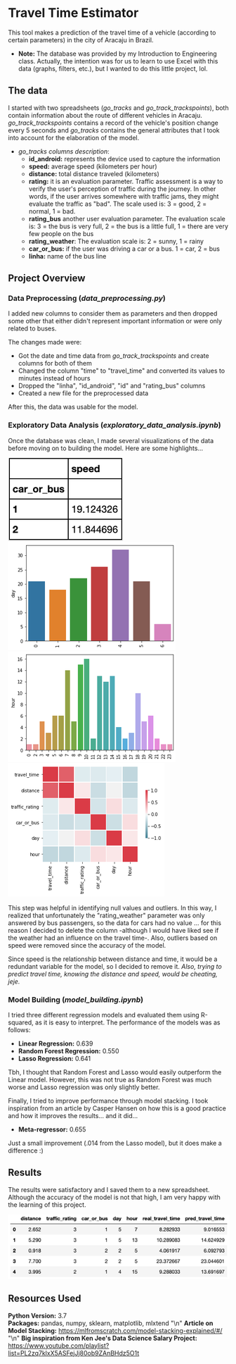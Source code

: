 # Travel Time Estimator
This tool makes a prediction of the travel time of a vehicle (according to certain parameters) in the city of Aracaju in Brazil.
* **Note:** The database was provided by my Introduction to Engineering class. Actually, the intention was for us to learn to use Excel with this data (graphs, filters, etc.), but I wanted to do this little project, lol.

## The data 
I started with two spreadsheets (*go_tracks* and *go_track_trackspoints*), both contain information about the route of different vehicles in Aracaju. *go_track_trackspoints* contains a record of the vehicle's position change every 5 seconds and *go_tracks* contains the general attributes that I took into account for the elaboration of the model.

* *go_tracks columns description*:
    * **id_android:** represents the device used to capture the information
    * **speed:** average speed (kilometers per hour)
    * **distance:** total distance traveled (kilometers) 
    * **rating:** it is an evaluation parameter. Traffic assessment is a way to verify the user's perception of traffic during the journey. In other words, if the user arrives somewhere with traffic jams, they might evaluate the traffic as "bad". The scale used is: 3 = good, 2 = normal, 1 = bad.
    * **rating_bus** another user evaluation parameter. The evaluation scale is: 3 = the bus is very full, 2 = the bus is a little full, 1 = there are very few people on the bus
    * **rating_weather**: The evaluation scale is: 2 = sunny, 1 = rainy
    * **car_or_bus:** if the user was driving a car or a bus. 1 = car, 2 = bus
    * **linha:** name of the bus line
    
## Project Overview 

### Data Preprocessing (*data_preprocessing.py*) 
I added new columns to consider them as parameters and then dropped some other that either didn't represent important information or were only related to buses. 

The changes made were:
* Got the date and time data from *go_track_trackspoints* and create columns for both of them
* Changed the column "time" to "travel_time" and converted its values to minutes instead of hours
* Dropped the "linha", "id_android", "id" and "rating_bus" columns
* Created a new file for the preprocessed data

After this, the data was usable for the model.

### Exploratory Data Analysis (*exploratory_data_analysis.ipynb*)
Once the database was clean, I made several visualizations of the data before moving on to building the model. Here are some highlights...

![alt text](https://github.com/CarlosCRG19/travel-time-prediction/blob/master/car_bus_speed.png "Car and bus speeds")
![alt text](https://github.com/CarlosCRG19/travel-time-prediction/blob/master/day_graph.png "Number of vehicles by Day")
![alt text](https://github.com/CarlosCRG19/travel-time-prediction/blob/master/hour_graph.png "Number of vehicles by Hour")
![alt text](https://github.com/CarlosCRG19/travel-time-prediction/blob/master/heat_map.png "Correlations")

This step was helpful in identifying null values and outliers. In this way, I realized that unfortunately the "rating_weather" parameter was only answered by bus passengers, so the data for cars had no value ... for this reason I decided to delete the column -although I would have liked see if the weather had an influence on the travel time-. Also, outliers based on speed were removed since the accuracy of the model.

Since speed is the relationship between distance and time, it would be a redundant variable for the model, so I decided to remove it. *Also, trying to predict travel time, knowing the distance and speed, would be cheating, jeje.*

### Model Building (*model_building.ipynb*)
I tried three different regression models and evaluated them using R-squared, as it is easy to interpret. The performance of the models was as follows:

* **Linear Regression:** 0.639
* **Random Forest Regression:** 0.550
* **Lasso Regression:** 0.641

Tbh, I thought that Random Forest and Lasso would easily outperform the Linear model. However, this was not true as Random Forest was much worse and Lasso regression was only slightly better.

Finally, I tried to improve performance through model stacking. I took inspiration from an article by Casper Hansen on how this is a good practice and how it improves the results... and it did...

* **Meta-regressor:** 0.655

Just a small improvement (.014 from the Lasso model), but it does make a difference :)

## Results 
The results were satisfactory and I saved them to a new spreadsheet. Although the accuracy of the model is not that high, I am very happy with the learning of this project.

![alt text](https://github.com/CarlosCRG19/travel-time-prediction/blob/master/results_head.png "Head of the Results spreadsheet")

## Resources Used
**Python Version:** 3.7  
**Packages:** pandas, numpy, sklearn, matplotlib, mlxtend "\n"
**Article on Model Stacking:** https://mlfromscratch.com/model-stacking-explained/#/ "\n"
**Big inspiration from Ken Jee's Data Science Salary Project:** https://www.youtube.com/playlist?list=PL2zq7klxX5ASFejJj80ob9ZAnBHdz5O1t



